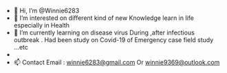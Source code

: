 - 👋 Hi, I’m @Winnie6283
- 👀 I’m interested on different kind of new Knowledge learn in life especially in Health 
- 🌱 I’m currently learning on disease virus  During ,after infectious outbreak . Had been study on Covid-19 of Emergency case field study ...etc 
-
- 📫 Contact Email : winnie6283@gmail.com
                            Or 
                     winnie9369@outlook.com

<!---
Winnie6283/Winnie6283 is a ✨ special ✨ repository because its `README.md` (this file) appears on your GitHub profile.
You can click the Preview link to take a look at your changes.
--->
